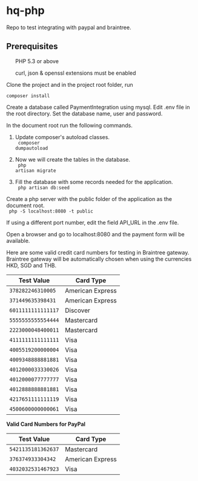 # hq-php
Repo to test integrating with paypal and braintree.

<h2>Prerequisites</h2>

<ul>PHP 5.3 or above</ul>
<ul>curl, json & openssl extensions must be enabled</ul>


Clone the project and in the project root folder, run 

<code>composer install </code>

Create a database called PaymentIntegration using mysql.
Edit .env file in the root directory. 
Set the database name, user and password.

In the document root run the following commands.

1. Update composer's autoload classes. <br>
<code> composer dumpautoload </code>

2. Now we will create the tables in the database. <br>
<code> php artisan migrate </code>

3. Fill the database with some records needed for the application. <br>
<code> php artisan db:seed </code>

Create a php server with the public folder of the application as the document root. <br>
<code> php -S localhost:8080 -t public </code> 

If using a different port number,  edit the field API_URL in the .env file.


Open a browser and go to localhost:8080 and the payment form will be available.

Here are some valid credit card numbers for testing in Braintree gateway. Braintree gateway will be automatically chosen when using the currencies HKD, SGD and THB.

<table>
<thead>
<tr>
<th>Test Value</th>
<th>Card Type</th>
</tr>
</thead>
<tbody>
<tr>
<td><code >378282246310005</code></td>
<td>American Express</td>
</tr>
<tr>
<td><code >371449635398431</code></td>
<td>American Express</td>
</tr>
<tr>
<td><code >6011111111111117</code></td>
<td>Discover</td>
</tr>
<tr>
<td><code >5555555555554444</code></td>
<td>Mastercard</td>
</tr>
<tr>
<td><code >2223000048400011</code></td>
<td>Mastercard</td>
</tr>
<tr>
<td><code >4111111111111111</code></td>
<td>Visa</td>
</tr>
<tr>
<td><code >4005519200000004</code></td>
<td>Visa</td>
</tr>
<tr>
<td><code >4009348888881881</code></td>
<td>Visa  </td>
</tr>
<tr>
<td><code >4012000033330026</code></td>
<td>Visa</td>
</tr>
<tr>
<td><code >4012000077777777</code></td>
<td>Visa</td>
</tr>
<tr>
<td><code >4012888888881881</code></td>
<td>Visa</td>
</tr>
<tr>
<td><code >4217651111111119</code></td>
<td>Visa</td>
</tr>
<tr>
<td><code >4500600000000061</code></td>
<td>Visa</td>
</tr>
</tbody>
</table>

<b> Valid Card Numbers for PayPal </b>
<table>
<thead>
<tr>
<th>Test Value</th>
<th>Card Type</th>
</tr>
</thead>
<tbody>
<tr>
<td><code >5421135181362637</code></td>
<td>Mastercard</td>
</tr>
<tr>
<td><code >376374933304342</code></td>
<td>American Express</td>
</tr>
<tr>
<td><code >4032032531467923</code></td>
<td>Visa</td>
</tr>
</tbody>
</table>

